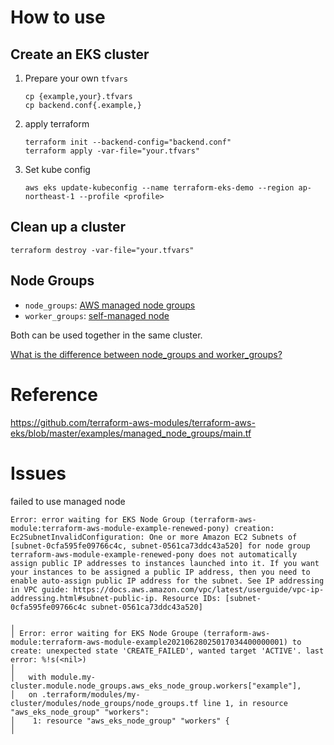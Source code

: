 # How to use

## Create an EKS cluster

1. Prepare your own `tfvars`

    ```
    cp {example,your}.tfvars
    cp backend.conf{.example,}
    ```

1. apply terraform

    ```
    terraform init --backend-config="backend.conf"
    terraform apply -var-file="your.tfvars"
    ```

1. Set kube config

    ```
    aws eks update-kubeconfig --name terraform-eks-demo --region ap-northeast-1 --profile <profile>
    ```

## Clean up a cluster

```
terraform destroy -var-file="your.tfvars"
```

## Node Groups

- `node_groups`: [AWS managed node groups](https://docs.aws.amazon.com/eks/latest/userguide/managed-node-groups.html)
- `worker_groups`: [self-managed node](https://docs.aws.amazon.com/eks/latest/userguide/worker.html)

Both can be used together in the same cluster.

[What is the difference between node_groups and worker_groups?](https://github.com/terraform-aws-modules/terraform-aws-eks/blob/master/docs/faq.md#what-is-the-difference-between-node_groups-and-worker_groups)
# Reference

https://github.com/terraform-aws-modules/terraform-aws-eks/blob/master/examples/managed_node_groups/main.tf

# Issues

failed to use managed node

```
Error: error waiting for EKS Node Group (terraform-aws-module:terraform-aws-module-example-renewed-pony) creation: Ec2SubnetInvalidConfiguration: One or more Amazon EC2 Subnets of [subnet-0cfa595fe09766c4c, subnet-0561ca73ddc43a520] for node group terraform-aws-module-example-renewed-pony does not automatically assign public IP addresses to instances launched into it. If you want your instances to be assigned a public IP address, then you need to enable auto-assign public IP address for the subnet. See IP addressing in VPC guide: https://docs.aws.amazon.com/vpc/latest/userguide/vpc-ip-addressing.html#subnet-public-ip. Resource IDs: [subnet-0cfa595fe09766c4c subnet-0561ca73ddc43a520]
```

```
╷
│ Error: error waiting for EKS Node Groupe (terraform-aws-module:terraform-aws-module-example20210628025017034400000001) to create: unexpected state 'CREATE_FAILED', wanted target 'ACTIVE'. last error: %!s(<nil>)
│
│   with module.my-cluster.module.node_groups.aws_eks_node_group.workers["example"],
│   on .terraform/modules/my-cluster/modules/node_groups/node_groups.tf line 1, in resource "aws_eks_node_group" "workers":
│    1: resource "aws_eks_node_group" "workers" {
│
```
